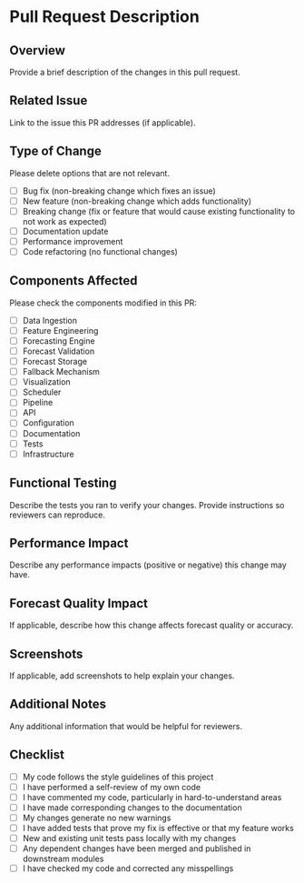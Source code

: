 # Pull Request Description

## Overview
Provide a brief description of the changes in this pull request.

## Related Issue
Link to the issue this PR addresses (if applicable).

## Type of Change
Please delete options that are not relevant.

- [ ] Bug fix (non-breaking change which fixes an issue)
- [ ] New feature (non-breaking change which adds functionality)
- [ ] Breaking change (fix or feature that would cause existing functionality to not work as expected)
- [ ] Documentation update
- [ ] Performance improvement
- [ ] Code refactoring (no functional changes)

## Components Affected
Please check the components modified in this PR:

- [ ] Data Ingestion
- [ ] Feature Engineering
- [ ] Forecasting Engine
- [ ] Forecast Validation
- [ ] Forecast Storage
- [ ] Fallback Mechanism
- [ ] Visualization
- [ ] Scheduler
- [ ] Pipeline
- [ ] API
- [ ] Configuration
- [ ] Documentation
- [ ] Tests
- [ ] Infrastructure

## Functional Testing
Describe the tests you ran to verify your changes. Provide instructions so reviewers can reproduce.

## Performance Impact
Describe any performance impacts (positive or negative) this change may have.

## Forecast Quality Impact
If applicable, describe how this change affects forecast quality or accuracy.

## Screenshots
If applicable, add screenshots to help explain your changes.

## Additional Notes
Any additional information that would be helpful for reviewers.

## Checklist
- [ ] My code follows the style guidelines of this project
- [ ] I have performed a self-review of my own code
- [ ] I have commented my code, particularly in hard-to-understand areas
- [ ] I have made corresponding changes to the documentation
- [ ] My changes generate no new warnings
- [ ] I have added tests that prove my fix is effective or that my feature works
- [ ] New and existing unit tests pass locally with my changes
- [ ] Any dependent changes have been merged and published in downstream modules
- [ ] I have checked my code and corrected any misspellings